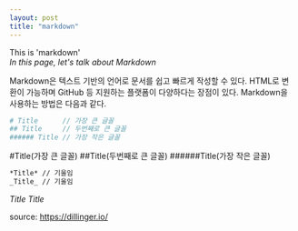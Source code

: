 ```yaml
---
layout: post
title: "markdown"
---
```


This is 'markdown'  
_In this page, let's talk about Markdown_

Markdown은 텍스트 기반의 언어로 문서를 쉽고 빠르게 작성할 수 있다. HTML로 변환이 가능하며 GitHub 등 지원하는 플랫폼이 다양하다는 장점이 있다. Markdown을 사용하는 방법은 다음과 같다.

```sh
# Title      // 가장 큰 글꼴
## Title     // 두번째로 큰 글꼴
###### Title // 가장 작은 글꼴
```
#Title(가장 큰 글꼴)
##Title(두번째로 큰 글꼴)
######Title(가장 작은 글꼴)

```sh
*Title* // 기울임
_Title_ // 기울임
```
*Title*
_Title_

source: https://dillinger.io/
